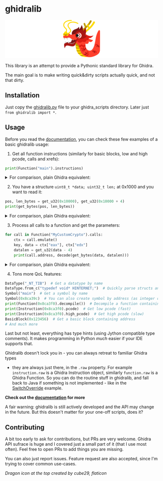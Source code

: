 # ghidralib

![](./docs/dragon1.png)

This library is an attempt to provide a Pythonic standard library for Ghidra.

The main goal is to make writing quick&dirty scripts actually quick, and not that dirty.

## Installation

Just copy the [ghidralib.py](https://github.com/msm-code/ghidralib/blob/master/ghidralib.py) file to your ghidra_scripts directory.
Later just `from ghidralib import *`.

## Usage

Before you read the [documentation](https://msm-code.github.io/ghidralib/), you
can check these few examples of a basic ghidralib usage:

1. Get all function instructions (similarly for basic blocks, low and high pcode, calls and xrefs):

```python
print(Function("main").instructions)
```

<details>
  <summary>For comparison, plain Ghidra equivalent:</summary>

  ```python
  function_manager = currentProgram.getFunctionManager()
  symbol_table = currentProgram.getSymbolTable()
  main = list(symbol_table.getSymbols('main'))[0].getAddress()
  function = function_manager.getFunctionAt(main)
  instructions = currentProgram.getListing().getInstructions(function.getBody(), True)
  print(list(instructions))
  ```
</details>

2. You have a structure `uint8_t *data; uint32_t len;` at 0x1000 and you want to read it:

```python
pos, len_bytes = get_u32(0x10000), get_u32(0x10000 + 4)
print(get_bytes(pos, len_bytes))
```

<details>
  <summary>For comparison, plain Ghidra equivalent:</summary>

  ```python
  start_address = toAddr(0x10000)
  pos = currentProgram.getMemory().getInt(start_address)
  len_bytes = currentProgram.getMemory().getInt(start_address.add(4))
  data = getBytes(toAddr(pos), len_bytes)
  print(" ".join(chr(c % 256) for byte in data))  # signed bytes <3
  ```
</details>

3. Process all calls to a function and get the parameters:

```python
for call in Function("MyCustomCrypto").calls:
    ctx = call.emulate()
    key, data = ctx["eax"], ctx["edx"]
    datalen = get_u32(data - 4)
    print(call.address, decode(get_bytes(data, datalen)))
```


<details>
  <summary>For comparison, plain Ghidra equivalent:</summary>

  Just joking! Too long to fit in this README.
</details>

4. Tons more QoL features:

```python
DataType("_NT_TIB")  # Get a datatype by name
DataType.from_c("typedef void* HINTERNET;")  # Quickly parse structs and typedefs
Symbol("main")  # Get a symbol by name
Symbol(0x8ca39c)  # You can also create symbol by address (as integer or Ghidra object)
print(Function(0x8ca3f0).decompile())  # Decompile a function containing address
print(Instruction(0x8ca3f0).pcode)  # Get low pcode (fast)
print(Instruction(0x8ca3f0).high_pcode)  # Get high pcode (slow)
BasicBlock(0x123456)  # Get a basic block containing address
# And much more
```

Last but not least, everything has type hints (using Jython compatible type comments).
It makes programming in Python *much* easier if your IDE supports that.

Ghidralib doesn't lock you in - you can always retreat to familiar Ghidra types
- they are always just there, in the `.raw` property. For example `instruction.raw`
is a Ghidra Instruction object, similarly `function.raw` is a Ghidra Function.
So you can do the routine stuff in ghidralib, and fall back to Java if something
is not implemented - like in the [SwitchOverride](./examples/SwitchOverride.py) example.

**Check out the [documentation](https://msm-code.github.io/ghidralib/) for more**

A fair warning: ghidralib is still actively developed and the API may change
in the future. But this doesn't matter for your one-off scripts, does it?

## Contributing

A bit too early to ask for contributions, but PRs are very welcome.
Ghidra API sufrace is huge and I covered just a small part of it (that I use most often).
Feel free to open PRs to add things you are missing.

You can also just report issues. Feature request are also accepted,
since I'm trying to cover common use-cases.

*Dragon icon at the top created by cube29, flaticon*
